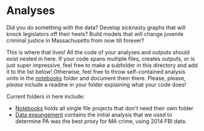 # Analyses

Did you do something with the data? Develop sicknasty graphs that will knock legislators off their heels? Build models that will change juvenile criminal justice in Massachusetts from now till forever? 

This is where that lives! All the code of your analyses and outputs should exist nested in here. If your code spans multiple files, creates outputs, or is just super impressive, feel free to make a subfolder in this directory and add it to the list below! Otherwise, feel free to throw self-contained analysis units in the [notebooks](notebooks) folder and document them there. Please, please, _please_ include a readme in your folder explaining what your code does!

Current folders in here include:

* [Notebooks](notebooks) holds all single file projects that don't need their own folder
* [Data expungement](data-expungement) contains the initial analysis that we used to determine PA was the best proxy for MA crime, using 2014 FBI data.
